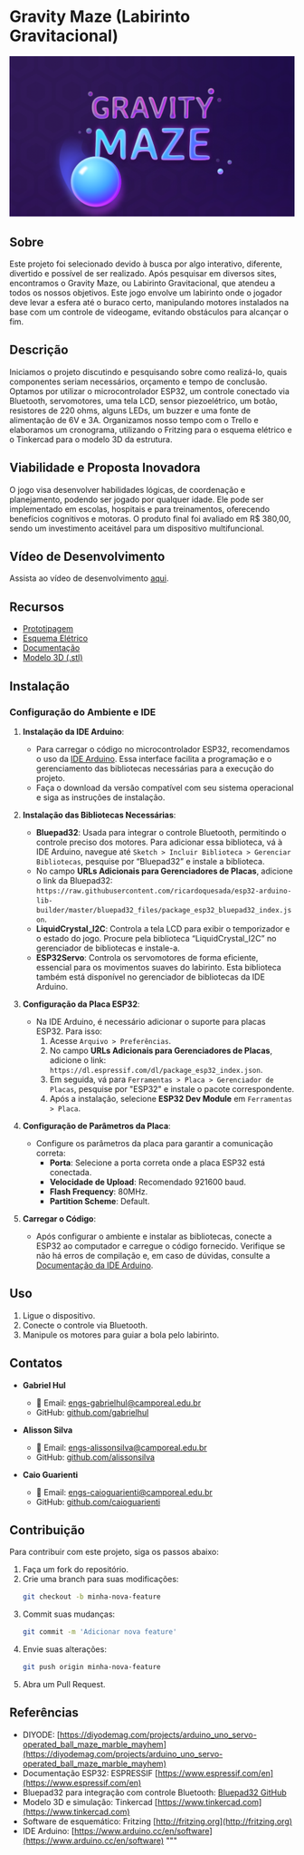 # Gravity Maze (Labirinto Gravitacional)
![Logo do Projeto](resources/logo.png)

## Sobre
Este projeto foi selecionado devido à busca por algo interativo, diferente, divertido e possível de ser realizado. Após pesquisar em diversos sites, encontramos o Gravity Maze, ou Labirinto Gravitacional, que atendeu a todos os nossos objetivos. Este jogo envolve um labirinto onde o jogador deve levar a esfera até o buraco certo, manipulando motores instalados na base com um controle de videogame, evitando obstáculos para alcançar o fim.

## Descrição
Iniciamos o projeto discutindo e pesquisando sobre como realizá-lo, quais componentes seriam necessários, orçamento e tempo de conclusão. Optamos por utilizar o microcontrolador ESP32, um controle conectado via Bluetooth, servomotores, uma tela LCD, sensor piezoelétrico, um botão, resistores de 220 ohms, alguns LEDs, um buzzer e uma fonte de alimentação de 6V e 3A. Organizamos nosso tempo com o Trello e elaboramos um cronograma, utilizando o Fritzing para o esquema elétrico e o Tinkercad para o modelo 3D da estrutura.

## Viabilidade e Proposta Inovadora
O jogo visa desenvolver habilidades lógicas, de coordenação e planejamento, podendo ser jogado por qualquer idade. Ele pode ser implementado em escolas, hospitais e para treinamentos, oferecendo benefícios cognitivos e motoras. O produto final foi avaliado em R$ 380,00, sendo um investimento aceitável para um dispositivo multifuncional.

## Vídeo de Desenvolvimento
Assista ao vídeo de desenvolvimento [aqui](https://youtu.be/dS7PiPDWwpY?si=ALZ4Q6fVcRGnhFJ2).

## Recursos
- [Prototipagem](resources/Prototipagem.png)
- [Esquema Elétrico](resources/Esquema_Eletrico.png)
- [Documentação](resources/Gravity_Maze.pdf)
- [Modelo 3D (.stl)](resources/Labirinto3D.stl)

## Instalação

### Configuração do Ambiente e IDE

1. **Instalação da IDE Arduino**:
   - Para carregar o código no microcontrolador ESP32, recomendamos o uso da [IDE Arduino](https://www.arduino.cc/en/software). Essa interface facilita a programação e o gerenciamento das bibliotecas necessárias para a execução do projeto.
   - Faça o download da versão compatível com seu sistema operacional e siga as instruções de instalação.

2. **Instalação das Bibliotecas Necessárias**:
   - **Bluepad32**: Usada para integrar o controle Bluetooth, permitindo o controle preciso dos motores. Para adicionar essa biblioteca, vá à IDE Arduino, navegue até `Sketch > Incluir Biblioteca > Gerenciar Bibliotecas`, pesquise por “Bluepad32” e instale a biblioteca.
   -  No campo **URLs Adicionais para Gerenciadores de Placas**, adicione o link da Bluepad32: `https://raw.githubusercontent.com/ricardoquesada/esp32-arduino-lib-builder/master/bluepad32_files/package_esp32_bluepad32_index.json`.
   - **LiquidCrystal_I2C**: Controla a tela LCD para exibir o temporizador e o estado do jogo. Procure pela biblioteca “LiquidCrystal_I2C” no gerenciador de bibliotecas e instale-a.
   - **ESP32Servo**: Controla os servomotores de forma eficiente, essencial para os movimentos suaves do labirinto. Esta biblioteca também está disponível no gerenciador de bibliotecas da IDE Arduino.
  
3. **Configuração da Placa ESP32**:
   - Na IDE Arduino, é necessário adicionar o suporte para placas ESP32. Para isso:
     1. Acesse `Arquivo > Preferências`.
     2. No campo **URLs Adicionais para Gerenciadores de Placas**, adicione o link: `https://dl.espressif.com/dl/package_esp32_index.json`.
     3. Em seguida, vá para `Ferramentas > Placa > Gerenciador de Placas`, pesquise por "ESP32" e instale o pacote correspondente.
     4. Após a instalação, selecione **ESP32 Dev Module** em `Ferramentas > Placa`.

4. **Configuração de Parâmetros da Placa**:
   - Configure os parâmetros da placa para garantir a comunicação correta:
     - **Porta**: Selecione a porta correta onde a placa ESP32 está conectada.
     - **Velocidade de Upload**: Recomendado 921600 baud.
     - **Flash Frequency**: 80MHz.
     - **Partition Scheme**: Default.

5. **Carregar o Código**:
   - Após configurar o ambiente e instalar as bibliotecas, conecte a ESP32 ao computador e carregue o código fornecido. Verifique se não há erros de compilação e, em caso de dúvidas, consulte a [Documentação da IDE Arduino](https://www.arduino.cc/reference/en/).

## Uso
1. Ligue o dispositivo.
2. Conecte o controle via Bluetooth.
3. Manipule os motores para guiar a bola pelo labirinto.

## Contatos
- **Gabriel Hul**  
   - 📧 Email: [engs-gabrielhul@camporeal.edu.br](mailto:engs-gabrielhul@camporeal.edu.br)  
   - GitHub: [github.com/gabrielhul](https://github.com/GabrielBeledeli)

- **Alisson Silva**  
   - 📧 Email: [engs-alissonsilva@camporeal.edu.br](mailto:engs-alissonsilva@camporeal.edu.br)  
   - GitHub: [github.com/alissonsilva](https://github.com/AlissonnSilva)

- **Caio Guarienti**  
   - 📧 Email: [engs-caioguarienti@camporeal.edu.br](mailto:engs-caioguarienti@camporeal.edu.br)  
   - GitHub: [github.com/caioguarienti](https://github.com/CaioEduardoGemin)

## Contribuição
Para contribuir com este projeto, siga os passos abaixo:
1. Faça um fork do repositório.
2. Crie uma branch para suas modificações:
    ```bash
    git checkout -b minha-nova-feature
    ```
3. Commit suas mudanças:
    ```bash
    git commit -m 'Adicionar nova feature'
    ```
4. Envie suas alterações:
    ```bash
    git push origin minha-nova-feature
    ```
5. Abra um Pull Request.

## Referências
- DIYODE: [https://diyodemag.com/projects/arduino_uno_servo-operated_ball_maze_marble_mayhem](https://diyodemag.com/projects/arduino_uno_servo-operated_ball_maze_marble_mayhem)
- Documentação ESP32: ESPRESSIF [https://www.espressif.com/en](https://www.espressif.com/en)
- Bluepad32 para integração com controle Bluetooth: [Bluepad32 GitHub](https://github.com/ricardoquesada/bluepad32)
- Modelo 3D e simulação: Tinkercad [https://www.tinkercad.com](https://www.tinkercad.com)
- Software de esquemático: Fritzing [http://fritzing.org](http://fritzing.org)
- IDE Arduino: [https://www.arduino.cc/en/software](https://www.arduino.cc/en/software)
"""
